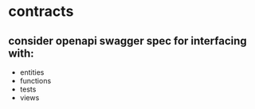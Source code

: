 # contracts
## consider openapi swagger spec for interfacing with:
- entities
- functions
- tests
- views
